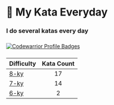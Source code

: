 # 🥋 My Kata Everyday

### I do several katas every day

###

[![Codewarrior Profile Badges](https://www.codewars.com/users/Comediant24/badges/large)](https://www.codewars.com/users/Comediant24)

###

| Difficulty                                                     | Kata Count |
| -------------------------------------------------------------- | :--------: |
| [8-ky](https://github.com/Comediant24/codewars/tree/main/8-ky) |     17     |
| [7-ky](https://github.com/Comediant24/codewars/tree/main/7-ky) |     14     |
| [6-ky](https://github.com/Comediant24/codewars/tree/main/6-ky) |     2      |
